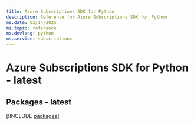 ```yaml
---
title: Azure Subscriptions SDK for Python
description: Reference for Azure Subscriptions SDK for Python
ms.date: 03/14/2025
ms.topic: reference
ms.devlang: python
ms.service: subscriptions
---
```

# Azure Subscriptions SDK for Python - latest
## Packages - latest
[!INCLUDE [packages](subscriptions-index.md)]